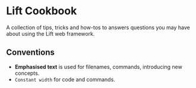 Lift Cookbook
=============

A collection of tips, tricks and how-tos to answers questions you may have about using the Lift web framework.

Conventions
-----------

* __Emphasised text__ is used for filenames, commands, introducing new concepts.
* `Constant width` for code and commands.
 


